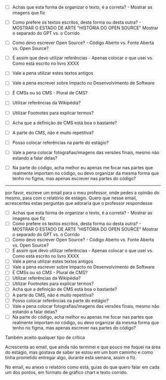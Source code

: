 - [ ] Achas que esta forma de organizar o texto, é a correta? - Mostrar as imagens que fiz
- [ ] Como prefere os textos escritos, desta forma ou desta outra? - MOSTRAR O ESTADO DE ARTE "HISTÓRIA DO OPEN SOURCE" Mostrar o separado do GPT vs. o Corrido
- [ ] Como devo escrever Open Source? - Código Aberto vs. Fonte Aberta vs. Open Source?
- [ ] É assim que devo utilizar referências - Apenas colocar o que usei vs. Como está escrito no livro XXXX
- [ ] Vale a pena utilizar estes textos antigos
- [ ] Vale a pena escrever sobre Impacto no Desenvolvimento de Software
- [ ] É CMSs ou só CMS - Plural de CMS?
- [ ] Utilizar referências da Wikipédia?
- [ ] Utilizar Footnotes para explicar termos?
- [ ] Acha que a definição de CMS está boa o bastante?
- [ ] A parte do CMS, não é muito repetitiva?
- [ ] Posso colocar referências na parte do estágio?
- [ ] Vale a pena colocar fotografias/imagens das versões finais, mesmo não estando a falar delas?
- [ ] Na parte do código, acha melhor eu apenas me focar nas partes que realmente importam no código, ou devo organizar da mesma forma que tenho no figma, mas apenas escrever nas partes do código?




---

por favor, escreve um email para o meu professor, onde pedes a opinião do mesmo, para com o relatório de estágio. Quero que nesse email, acrescentes estas perguntas que adoraria que o professor respondesse

- [ ] Achas que esta forma de organizar o texto, é a correta? - Mostrar as imagens que fiz
- [ ] Como prefere os textos escritos, desta forma ou desta outra? - MOSTRAR O ESTADO DE ARTE "HISTÓRIA DO OPEN SOURCE" Mostrar o separado do GPT vs. o Corrido
- [ ] Como devo escrever Open Source? - Código Aberto vs. Fonte Aberta vs. Open Source?
- [ ] É assim que devo utilizar referências - Apenas colocar o que usei vs. Como está escrito no livro XXXX
- [ ] Vale a pena utilizar estes textos antigos
- [ ] Vale a pena escrever sobre Impacto no Desenvolvimento de Software
- [ ] É CMSs ou só CMS - Plural de CMS?
- [ ] Utilizar referências da Wikipédia?
- [ ] Utilizar Footnotes para explicar termos?
- [ ] Acha que a definição de CMS está boa o bastante?
- [ ] A parte do CMS, não é muito repetitiva?
- [ ] Posso colocar referências na parte do estágio?
- [ ] Vale a pena colocar fotografias/imagens das versões finais, mesmo não estando a falar delas?
- [ ] Na parte do código, acha melhor eu apenas me focar nas partes que realmente importam no código, ou devo organizar da mesma forma que tenho no figma, mas apenas escrever nas partes do código?

Também aceito qualquer tipo de crítica

Acrescenta ao email, que ainda não terminei e que pouco me foquei na área do estágio, mas gostava de saber se estou em um bom caminho e como tinha prometido entregar algo, durante esta semana, assim o fiz.

No email, eu anexo o relatório como está, guias do que quero falar em cada um dos pontos, em formato de gráfico chart e texto corrido.